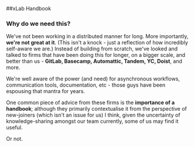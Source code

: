##xLab Handbook
### Why do we need this? 
We've not been working in a distributed manner for long. More importantly, **we're not great at it**. (This isn't a knock - just a reflection of how incredibly self-aware we are.) Instead of building from scratch, we've looked and talked to firms that have been doing this for longer, on a bigger scale, and better than us - **GitLab, Basecamp, Automattic, Tandem, YC, Doist**, and more. 

We're well aware of the power (and need) for asynchronous workflows, communication tools, documentation, etc - those guys have been espousing that mantra for years.

One common piece of advice from these firms is the **importance of a handbook**; although they primarily contextualise it from the perspective of new-joiners (which isn't an issue for us) I think, given the uncertainty of knowledge-sharing amongst our team currently, some of us may find it useful.

Or not.